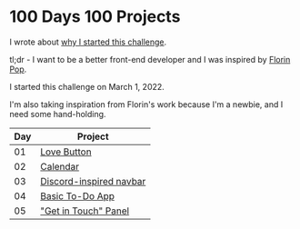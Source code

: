 # 100 Days 100 Projects

I wrote about [why I started this challenge](https://maupanelo.com/posts/im-committing-to-a-new-challenge-starting-today/).

tl;dr - I want to be a better front-end developer and I was inspired by [Florin Pop](https://www.florin-pop.com/blog/2019/09/100-days-100-projects/).

I started this challenge on March 1, 2022. 

I'm also taking inspiration from Florin's work because I'm a newbie, and I need some hand-holding.

| Day | Project |
|-----|---------|
| 01  | [Love Button](https://codepen.io/maupanelo/full/vYWQVYv) |
| 02  | [Calendar](https://codepen.io/maupanelo/full/QWOzdjq)    |
| 03  | [Discord-inspired navbar](https://codepen.io/maupanelo/full/JjOxXxB)    |
| 04  | [Basic To-Do App](https://codepen.io/maupanelo/full/xxPMoBN)    |
| 05  | ["Get in Touch" Panel](https://codepen.io/maupanelo/full/xxPBXOg)    |
